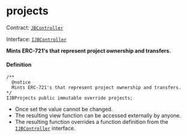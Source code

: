 # projects

Contract: [`JBController`](/docs/dev/v3/deprecated/or-controllers/jbcontroller/README.md)​‌

Interface: [`IJBController`](/docs/dev/v3/interfaces/ijbcontroller.md)

**Mints ERC-721's that represent project ownership and transfers.**

#### Definition

```
/**
  @notice
  Mints ERC-721's that represent project ownership and transfers.
*/
IJBProjects public immutable override projects;
```

* Once set the value cannot be changed.
* The resulting view function can be accessed externally by anyone.
* The resulting function overrides a function definition from the [`IJBController`](/docs/dev/v3/interfaces/ijbcontroller.md) interface.
